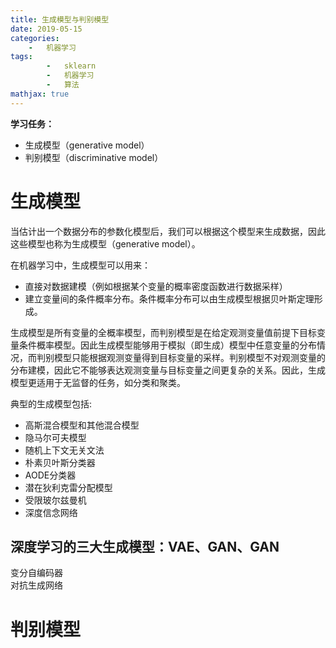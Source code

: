 ```yaml
---
title: 生成模型与判别模型
date: 2019-05-15
categories: 
	-   机器学习
tags:  
        -   sklearn
        -   机器学习
        -   算法
mathjax: true
---
```


**学习任务：**

-   生成模型（generative model）
-   判别模型（discriminative model）

# 生成模型
当估计出一个数据分布的参数化模型后，我们可以根据这个模型来生成数据，因此这些模型也称为生成模型（generative model）。

在机器学习中，生成模型可以用来：

-   直接对数据建模（例如根据某个变量的概率密度函数进行数据采样）
-   建立变量间的条件概率分布。条件概率分布可以由生成模型根据贝叶斯定理形成。

生成模型是所有变量的全概率模型，而判别模型是在给定观测变量值前提下目标变量条件概率模型。因此生成模型能够用于模拟（即生成）模型中任意变量的分布情况，而判别模型只能根据观测变量得到目标变量的采样。判别模型不对观测变量的分布建模，因此它不能够表达观测变量与目标变量之间更复杂的关系。因此，生成模型更适用于无监督的任务，如分类和聚类。

典型的生成模型包括:

-   高斯混合模型和其他混合模型
-   隐马尔可夫模型
-   随机上下文无关文法
-   朴素贝叶斯分类器
-   AODE分类器
-   潜在狄利克雷分配模型
-   受限玻尔兹曼机
-   深度信念网络
## 深度学习的三大生成模型：VAE、GAN、GAN
变分自编码器  
对抗生成网络

# 判别模型

